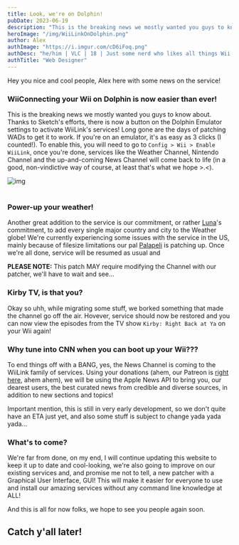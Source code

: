 ```yaml
---
title: Look, we're on Dolphin!
pubDate: 2023-06-19
description: "This is the breaking news we mostly wanted you guys to know about. Thanks to Sketch's efforts, there is now a button on the Dolphin Emulator settings to activate WiiLink's services!"
heroImage: "/img/WiiLinkOnDolphin.png"
author: Alex
authImage: "https://i.imgur.com/cD6iFoq.png"
authDesc: "he/him | VLC | 18 | Just some nerd who likes all things Wii and also codes websites as a hobby when he should be sleeping..."
authTitle: "Web Designer"
---
```


Hey you nice and cool people, Alex here with some news on the service!

### WiiConnecting your Wii on Dolphin is now easier than ever!

This is the breaking news we mostly wanted you guys to know about. Thanks to Sketch's efforts, there is now a button on the Dolphin Emulator settings to activate WiiLink's services! Long gone are the days of patching WADs to get it to work. If you're on an emulator, it's as easy as 3 clicks (I counted!). To enable this, you will need to go to `Config > Wii > Enable WiiLink`, once you're done, services like the Weather Channel, Nintendo Channel and the up-and-coming News Channel will come back to life (in a good, non-vindictive way of course, at least that's what we hope >.<).

![img](https://camo.githubusercontent.com/197e070deaaa32677e236549a051b95110f4f07ce975cb8eb3eccc82b743d271/68747470733a2f2f63646e2e646973636f72646170702e636f6d2f6174746163686d656e74732f3739313938343938343730303335343630302f313131363135303838393438393634393637342f53637265656e73686f745f323032332d30362d30375f61745f372e706e67)<br><br>

### Power-up your weather!

Another great addition to the service is our commitment, or rather [Luna](https://twitter.com/LunaValoaa)'s commitment, to add every single major country and city to the Weather globe! We're currently experiencing some issues with the service in the US, mainly because of filesize limitations our pal [Palapeli](https://github.com/mkwcat) is patching up. Once we're all done, service will be resumed as usual and 

<l class="notice warn fullwidth">**PLEASE NOTE:** This patch MAY require modifying the Channel with our patcher, we'll have to wait and see...</l>


### Kirby TV, is that you?

Okay so uhh, while migrating some stuff, we borked something that made the channel go off the air. Hovever, service should now be restored and you can now view the episodes from the TV show `Kirby: Right Back at Ya` on your Wii again!


### Why tune into CNN when you can boot up your Wii???

To end things off with a BANG, yes, the News Channel is coming to the WiiLink family of services. Using your donations (ahem, our Patreon is [right here](https://www.patreon.com/WiiLink24), ahem ahem), we will be using the Apple News API to bring you, our dearest users, the best curated news from credible and diverse sources, in addition to new sections and topics!

<l class="notice info fullwidth">Important mention, this is still in very early development, so we don't quite have an ETA just yet, and also some stuff is subject to change yada yada yada...</l>

### What's to come?

We're far from done, on my end, I will continue updating this website to keep it up to date and cool-looking, we're also going to improve on our existing services and, and promise me not to tell, a new patcher with a Graphical User Interface, GUI! This will make it easier for everyone to use and install our amazing services without any command line knowledge at ALL!

And this is all for now folks, we hope to see you people again soon.

## Catch y'all later!

